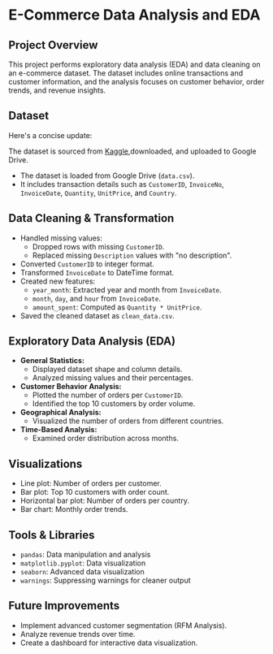 # E-Commerce Data Analysis and EDA

## Project Overview
This project performs exploratory data analysis (EDA) and data cleaning on an e-commerce dataset. The dataset includes online transactions and customer information, and the analysis focuses on customer behavior, order trends, and revenue insights.

## Dataset
Here's a concise update:  

The dataset is sourced from [Kaggle](https://www.kaggle.com/datasets/carrie1/ecommerce-data/data),downloaded, and uploaded to Google Drive.
- The dataset is loaded from Google Drive (`data.csv`).
- It includes transaction details such as `CustomerID`, `InvoiceNo`, `InvoiceDate`, `Quantity`, `UnitPrice`, and `Country`.

## Data Cleaning & Transformation
- Handled missing values:
  - Dropped rows with missing `CustomerID`.
  - Replaced missing `Description` values with "no description".
- Converted `CustomerID` to integer format.
- Transformed `InvoiceDate` to DateTime format.
- Created new features:
  - `year_month`: Extracted year and month from `InvoiceDate`.
  - `month`, `day`, and `hour` from `InvoiceDate`.
  - `amount_spent`: Computed as `Quantity * UnitPrice`.
- Saved the cleaned dataset as `clean_data.csv`.

## Exploratory Data Analysis (EDA)
- **General Statistics:**
  - Displayed dataset shape and column details.
  - Analyzed missing values and their percentages.
- **Customer Behavior Analysis:**
  - Plotted the number of orders per `CustomerID`.
  - Identified the top 10 customers by order volume.
- **Geographical Analysis:**
  - Visualized the number of orders from different countries.
- **Time-Based Analysis:**
  - Examined order distribution across months.

## Visualizations
- Line plot: Number of orders per customer.
- Bar plot: Top 10 customers with order count.
- Horizontal bar plot: Number of orders per country.
- Bar chart: Monthly order trends.

## Tools & Libraries
- `pandas`: Data manipulation and analysis
- `matplotlib.pyplot`: Data visualization
- `seaborn`: Advanced data visualization
- `warnings`: Suppressing warnings for cleaner output

## Future Improvements
- Implement advanced customer segmentation (RFM Analysis).
- Analyze revenue trends over time.
- Create a dashboard for interactive data visualization.


